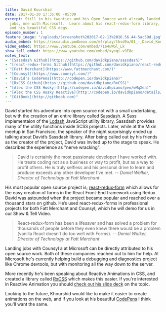 ```yaml
---
title: David Kourshid
date: 2017-01-30 17:36:00 -05:00
excerpt: Still in his twenties and his Open Source work already landed him two full-time
  jobs, one with Microsoft.  Learn about his react-redux-form library, reactive CSS,
  and his beautiful CSS dogs.
episode_number: 1
feature_image: "/uploads/Screenshot%202017-02-13%2016.56.44-5ac59d.jpg"
audio_embed: https://oscaudio.podbean.com/mf/play/thsd9a/01_-_David_Kourshid_-_Open_SourceCraft.mp3
video_embed: https://www.youtube.com/embed/7164uWGl_Lk
show_tell_embed: https://www.youtube.com/embed/xyeqi-v9E8c
notes_text:
- "[Sassdash Github](https://github.com/davidkpiano/sassdash)"
- "[react-redux-forms Github](https://github.com/davidkpiano/react-redux-form)"
- "[Fatt Merchant](https://www.fattmerchant.com/)"
- "[Counsyl](https://www.counsyl.com/)"
- "[David's CodePens](http://codepen.io/davidkpiano)"
- "[RxCSS Github](https://github.com/davidkpiano/RxCSS)"
- "[Alex the CSS Husky](http://codepen.io/davidkpiano/pen/wMqXea)"
- "[Alex the CSS Husky Reactive](http://codepen.io/davidkpiano/details/866627963d1ea2a5ce1b6d9db5faeaec/)"
- "[GitBook](http://gitbook.com)"
---
```


David started his adventure into open source not with a small undertaking, but with the creation of an entire library called [Sassdash](https://github.com/davidkpiano/sassdash). A Sass implementaion of the [Lodash](https://github.com/lodash/lodash) JavaScript utility library, Sassdash provides many of the utility functions inside SCSS projects.  Later, while at the Mixin meetup in San Francisco, the speaker of the night surprisingly ended up talking about David’s Sassdash library.  After being called out by his friends as the creator of the project, David was invited up to the stage to speak.  He describes the experience as "nerve wracking".

> David is certainly the most passionate developer I have worked with. He treats coding not as a business or way to profit, but as a way to profit others. He is truly selfless and his personal drive to learn and produce exceeds any other developer I’ve met.
><cite>-- Daniel Walker, Director of Technology at Fatt Merchant</cite>

His most popular open source project is; [react-redux-form](https://github.com/davidkpiano/react-redux-form) which allows for the easy creation of forms in the React Front-End framework using Redux.  David was astounded when the project became popular and reached over a thousand stars on github.  He’s used react-redux-forms in professional projects for both Fatt Merchant and Counsyl, which he will demo for us in our Show & Tell Video.

> React-redux-form has been a lifesaver and has solved a problem for thousands of people before they even knew there would be a problem (vanilla React doesn’t do too well with Forms).
><cite>-- Daniel Walker, Director of Technology at Fatt Merchant</cite>

Landing jobs with Counsyl a at Microsoft can be directly attributed to his open source work.  Both of these companies reached out to him for help.  At Microsoft he's currently helping build a debugging and diagnostics project like Chrome devtools, but with monitoring all the way down to the server.

More recently he's been speaking about Reactive Animations in CSS, and created a library called [RxCSS](https://github.com/davidkpiano/RxCSS) which makes this easier.  If you're interested in Reactive Animation you should [check out his slide deck](http://slides.com/davidkhourshid/reactanim#/) on the topic.

Looking to the future, Khourshid would like to make it easier to create animations on the web, and if you look at his beautiful [CodePens](http://codepen.io/davidkpiano/) I think you'll want the same.
